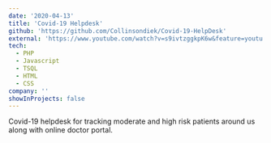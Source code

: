```yaml
---
date: '2020-04-13'
title: 'Covid-19 Helpdesk'
github: 'https://github.com/Collinsondiek/Covid-19-HelpDesk'
external: 'https://www.youtube.com/watch?v=s9ivtzggkpK6w&feature=youtu.be'
tech:
  - PHP
  - Javascript
  - TSQL
  - HTML
  - CSS
company: ''
showInProjects: false
---
```


Covid-19 helpdesk for tracking moderate and high risk patients around us along with online doctor portal.
